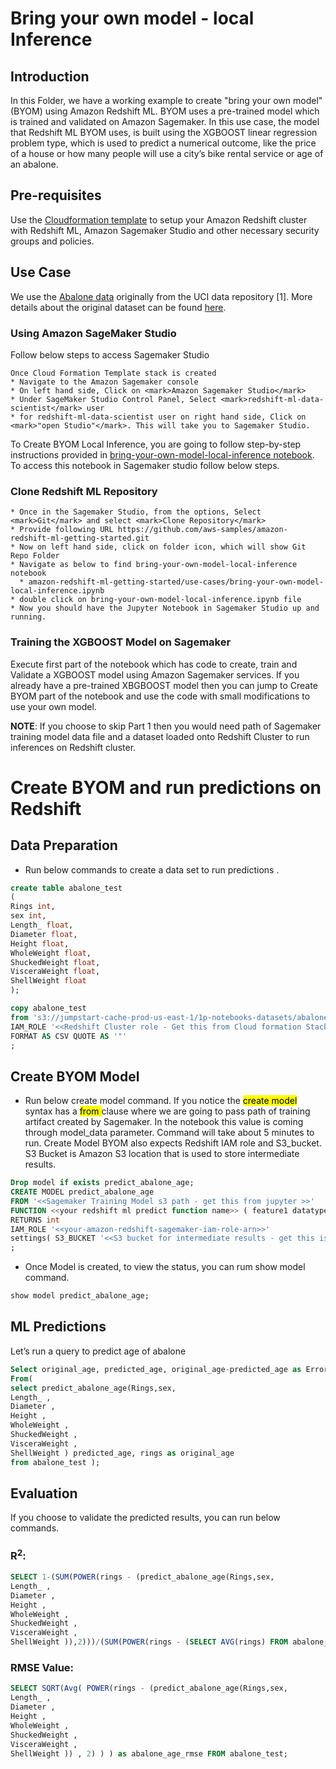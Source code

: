 # Bring your own model - local Inference

## Introduction

In this Folder, we have a working example to create "bring your own model" (BYOM) using Amazon Redshift ML. BYOM uses a pre-trained model which is trained and validated on Amazon Sagemaker.  In this use case, the model that Redshift ML BYOM uses, is built using the XGBOOST linear regression problem type, which is used to predict a numerical outcome, like the price of a house or how many people will use a city’s bike rental service or age of an abalone.

## Pre-requisites

Use the [Cloudformation template](../cloud-formation/cloud-formation-template.yaml) to setup your Amazon Redshift cluster with Redshift ML, Amazon Sagemaker Studio and other necessary security groups and policies. 
 
## Use Case

We use the [Abalone data](https://www.csie.ntu.edu.tw/~cjlin/libsvmtools/datasets/regression.html) originally from the UCI data repository [1]. More details about the original dataset can be found [here](https://archive.ics.uci.edu/ml/machine-learning-databases/abalone/abalone.names).   

### Using Amazon SageMaker Studio

Follow below steps to access Sagemaker Studio

    Once Cloud Formation Template stack is created 
    * Navigate to the Amazon Sagemaker console
    * On left hand side, Click on <mark>Amazon Sagemaker Studio</mark>
    * Under SageMaker Studio Control Panel, Select <mark>redshift-ml-data-scientist</mark> user
    * for redshift-ml-data-scientist user on right hand side, Click on <mark>"open Studio"</mark>. This will take you to Sagemaker Studio. 

To Create BYOM Local Inference, you are going to follow step-by-step instructions provided in [bring-your-own-model-local-inference notebook](./bring-your-own-model-local-inference.ipnyb).  To access this notebook in Sagemaker studio follow below steps.

### Clone Redshift ML Repository 

    * Once in the Sagemaker Studio, from the options, Select <mark>Git</mark> and select <mark>Clone Repository</mark>
    * Provide following URL https://github.com/aws-samples/amazon-redshift-ml-getting-started.git
    * Now on left hand side, click on folder icon, which will show Git Repo Folder
    * Navigate as below to find bring-your-own-model-local-inference notebook
      * amazon-redshift-ml-getting-started/use-cases/bring-your-own-model-local-inference.ipynb
    * double click on bring-your-own-model-local-inference.ipynb file
    * Now you should have the Jupyter Notebook in Sagemaker Studio up and running. 

### Training the XGBOOST Model on Sagemaker

Execute first part of the notebook which has code to create, train and Validate a XGBOOST model using Amazon Sagemaker services.  If you already have a pre-trained XBGBOOST model then you can jump to Create BYOM part of the notebook and use the code with small modifications to use your own model.

**NOTE**:  If you choose to skip Part 1 then you would need path of Sagemaker training model data file and a dataset loaded onto Redshift Cluster to run inferences on Redshift cluster.

# Create BYOM and run predictions on Redshift

## Data Preparation

* Run below commands to create a data set to run predictions . 

```sql
create table abalone_test
(
Rings int,
sex int,
Length_ float,
Diameter float, 
Height float, 
WholeWeight float,
ShuckedWeight float, 
VisceraWeight float, 
ShellWeight float
);

copy abalone_test
from 's3://jumpstart-cache-prod-us-east-1/1p-notebooks-datasets/abalone/text-csv/test/'
IAM_ROLE '<<Redshift Cluster role - Get this from Cloud formation Stack output>>'
FORMAT AS CSV QUOTE AS '"'
;
```

## Create BYOM Model 

*  Run below create model command. If you notice the <mark>create model </mark> syntax has a <mark>from </mark>clause where we are going to pass path of training artifact created by Sagemaker. In the notebook this value is coming through model_data parameter.  Command will take about 5 minutes to run.  Create Model BYOM also expects Redshift IAM role and S3_bucket.  S3 Bucket is Amazon S3 location that is used to store intermediate results.

```sql
Drop model if exists predict_abalone_age; 
CREATE MODEL predict_abalone_age
FROM '<<Sagemaker Training Model s3 path - get this from jupyter >>' 
FUNCTION <<your redshift ml predict function name>> ( feature1 datatype, feature2 datatype, ...) 
RETURNS int 
IAM_ROLE '<<your-amazon-redshift-sagemaker-iam-role-arn>>' 
settings( S3_BUCKET '<<S3 bucket for intermediate results - get this is from cloud formation stack output>>') 
;
  ```

* Once Model is created, to view the status, you can rum show model command. 

```sql
show model predict_abalone_age;
```

 ## ML Predictions

 Let’s run a query to predict age of abalone

```sql
Select original_age, predicted_age, original_age-predicted_age as Error 
From( 
select predict_abalone_age(Rings,sex, 
Length_ , 
Diameter ,  
Height , 
WholeWeight ,
ShuckedWeight ,  
VisceraWeight , 
ShellWeight ) predicted_age, rings as original_age 
from abalone_test ); 
```

 ## Evaluation

If you choose to validate the predicted results, you can run below commands. 

### R<sup>2</sup>:

```sql
SELECT 1-(SUM(POWER(rings - (predict_abalone_age(Rings,sex, 
Length_ , 
Diameter , 
Height , 
WholeWeight , 
ShuckedWeight , 
VisceraWeight , 
ShellWeight )),2)))/(SUM(POWER(rings - (SELECT AVG(rings) FROM abalone_test),2))) R2_Value FROM abalone_test; 
  ```

### RMSE Value:

```sql
SELECT SQRT(Avg( POWER(rings - (predict_abalone_age(Rings,sex, 
Length_ , 
Diameter , 
Height , 
WholeWeight , 
ShuckedWeight ,  
VisceraWeight ,  
ShellWeight )) , 2) ) ) as abalone_age_rmse FROM abalone_test;
  ```